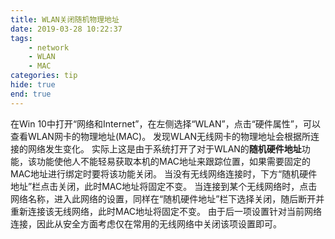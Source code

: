```yaml
---
title: WLAN关闭随机物理地址
date: 2019-03-28 10:22:37
tags:
    - network
    - WLAN
    - MAC
categories: tip
hide: true
end: true
---
```


在Win 10中打开“网络和Internet”，在左侧选择“WLAN”，点击“硬件属性”，可以查看WLAN网卡的物理地址(MAC)。
发现WLAN无线网卡的物理地址会根据所连接的网络发生变化。
实际上这是由于系统打开了对于WLAN的**随机硬件地址**功能，该功能使他人不能轻易获取本机的MAC地址来跟踪位置，如果需要固定的MAC地址进行绑定时要将该功能关闭。
当没有无线网络连接时，下方“随机硬件地址”栏点击关闭，此时MAC地址将固定不变。
当连接到某个无线网络时，点击网络名称，进入此网络的设置，同样在“随机硬件地址”栏下选择关闭，随后断开并重新连接该无线网络，此时MAC地址将固定不变。
由于后一项设置针对当前网络连接，因此从安全方面考虑仅在常用的无线网络中关闭该项设置即可。
